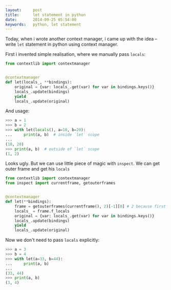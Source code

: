 ```yaml
---
layout:     post
title:      let statement in python
date:       2014-09-25 05:54:00
keywords:   python, let statement  
---
```


Today, when i wrote another context manager, i came up with the idea &ndash; write `let`
statement in python using context manager.

First i invented simple realisation, where we manually pass `locals`:

~~~python
from contextlib import contextmanager


@contextmanager
def let(locals_, **bindings):
    original = {var: locals_.get(var) for var in bindings.keys()}
    locals_.update(bindings)
    yield
    locals_.update(original)
~~~

And usage:

~~~python
>>> a = 1
>>> b = 2
>>> with let(locals(), a=10, b=20):
...     print(a, b)  # inside `let` scope
... 
(10, 20)
>>> print(a, b)  # outside of `let` scope
(1, 2)

~~~

Looks ugly. But we can use little piece of magic with `inspect`. We can get outer frame and get his `locals`

~~~python
from contextlib import contextmanager
from inspect import currentframe, getouterframes


@contextmanager
def let(**bindings):
    frame = getouterframes(currentframe(), 2)[-1][0] # 2 because first frame in `contextmanager` decorator  
    locals_ = frame.f_locals
    original = {var: locals_.get(var) for var in bindings.keys()}
    locals_.update(bindings)
    yield
    locals_.update(original)
~~~

Now we don't need to pass `locals` explicitly:

~~~python
>>> a = 3
>>> b = 4
>>> with let(a=33, b=44):
...     print(a, b)
... 
(33, 44)
>>> print(a, b)
(3, 4)
~~~